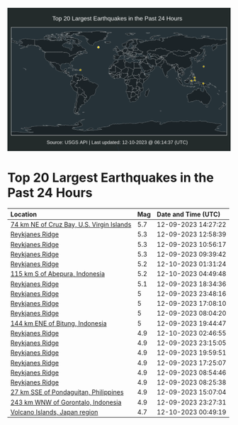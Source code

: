 ![Map](./map.png)

# Top 20 Largest Earthquakes in the Past 24 Hours

| Location | Mag | Date and Time (UTC) |
|:---|:---|:---|
| [74 km NE of Cruz Bay, U.S. Virgin Islands](https://earthquake.usgs.gov/earthquakes/eventpage/pr2023343002) | 5.7 | 12-09-2023 14:27:22 |
| [Reykjanes Ridge](https://earthquake.usgs.gov/earthquakes/eventpage/us7000lhqt) | 5.3 | 12-09-2023 12:58:39 |
| [Reykjanes Ridge](https://earthquake.usgs.gov/earthquakes/eventpage/us7000lhqe) | 5.3 | 12-09-2023 10:56:17 |
| [Reykjanes Ridge](https://earthquake.usgs.gov/earthquakes/eventpage/us7000lhq3) | 5.3 | 12-09-2023 09:39:42 |
| [Reykjanes Ridge](https://earthquake.usgs.gov/earthquakes/eventpage/us7000lhui) | 5.2 | 12-10-2023 01:31:24 |
| [115 km S of Abepura, Indonesia](https://earthquake.usgs.gov/earthquakes/eventpage/us7000lhv7) | 5.2 | 12-10-2023 04:49:48 |
| [Reykjanes Ridge](https://earthquake.usgs.gov/earthquakes/eventpage/us7000lhse) | 5.1 | 12-09-2023 18:34:36 |
| [Reykjanes Ridge](https://earthquake.usgs.gov/earthquakes/eventpage/us7000lhtz) | 5 | 12-09-2023 23:48:16 |
| [Reykjanes Ridge](https://earthquake.usgs.gov/earthquakes/eventpage/us7000lhry) | 5 | 12-09-2023 17:08:10 |
| [Reykjanes Ridge](https://earthquake.usgs.gov/earthquakes/eventpage/us7000lhpk) | 5 | 12-09-2023 08:04:20 |
| [144 km ENE of Bitung, Indonesia](https://earthquake.usgs.gov/earthquakes/eventpage/us7000lhsr) | 5 | 12-09-2023 19:44:47 |
| [Reykjanes Ridge](https://earthquake.usgs.gov/earthquakes/eventpage/us7000lhut) | 4.9 | 12-10-2023 02:46:55 |
| [Reykjanes Ridge](https://earthquake.usgs.gov/earthquakes/eventpage/us7000lhtv) | 4.9 | 12-09-2023 23:15:05 |
| [Reykjanes Ridge](https://earthquake.usgs.gov/earthquakes/eventpage/us7000lhsw) | 4.9 | 12-09-2023 19:59:51 |
| [Reykjanes Ridge](https://earthquake.usgs.gov/earthquakes/eventpage/us7000lhs1) | 4.9 | 12-09-2023 17:25:07 |
| [Reykjanes Ridge](https://earthquake.usgs.gov/earthquakes/eventpage/us7000lhq1) | 4.9 | 12-09-2023 08:54:46 |
| [Reykjanes Ridge](https://earthquake.usgs.gov/earthquakes/eventpage/us7000lhpr) | 4.9 | 12-09-2023 08:25:38 |
| [27 km SSE of Pondaguitan, Philippines](https://earthquake.usgs.gov/earthquakes/eventpage/us7000lhrh) | 4.9 | 12-09-2023 15:07:04 |
| [243 km WNW of Gorontalo, Indonesia](https://earthquake.usgs.gov/earthquakes/eventpage/us7000lhtx) | 4.9 | 12-09-2023 23:27:31 |
| [Volcano Islands, Japan region](https://earthquake.usgs.gov/earthquakes/eventpage/us7000lhua) | 4.7 | 12-10-2023 00:49:19 |
